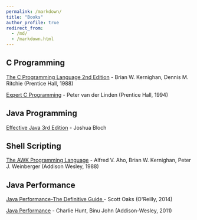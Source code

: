 ```yaml
---
permalink: /markdown/
title: "Books"
author_profile: true
redirect_from: 
  - /md/
  - /markdown.html
---
```


## C Programming

[The C Programming Language 2nd Edition](http://www.amazon.com/gp/product/0131103628?ie=UTF8&tag=deirdrestraug-20&linkCode=as2&camp=1789&creative=390957&creativeASIN=0131103628)  - Brian W. Kernighan, Dennis M. Ritchie (Prentice Hall, 1988)

[Expert C Programming](http://www.amazon.com/gp/product/0131774298?ie=UTF8&tag=deirdrestraug-20&linkCode=as2&camp=1789&creative=390957&creativeASIN=0131774298) - Peter van der Linden (Prentice Hall, 1994)


## Java Programming

[Effective Java 3rd Edition](https://www.amazon.com/Effective-Java-3rd-Joshua-Bloch/dp/0134685997/ref=sr_1_1?ie=UTF8&qid=1538795561&sr=8-1&keywords=Effective+Java) - Joshua Bloch 
 

## Shell Scripting

[The AWK Programming Language](http://www.amazon.com/gp/product/020107981X?ie=UTF8&tag=deirdrestraug-20&linkCode=as2&camp=1789&creative=390957&creativeASIN=020107981X) - Alfred V. Aho, Brian W. Kernighan, Peter J. Weinberger (Addison Wesley, 1988)

## Java Performance

[Java Performance-The Definitive Guide ](http://www.amazon.com/gp/product/1449358454?ie=UTF8&tag=deirdrestraug-20&linkCode=as2&camp=1789&creative=390957) - Scott Oaks (O'Reilly, 2014)


[Java Performance](http://www.amazon.com/gp/product/0137142528?ie=UTF8&tag=deirdrestraug-20&linkCode=as2&camp=1789&creative=390957) - Charlie Hunt, Binu John (Addison-Wesley, 2011)


